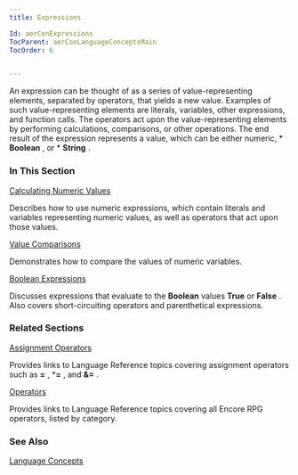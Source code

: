 ```yaml
---
title: Expressions

Id: aerConExpressions
TocParent: aerConLanguageConceptsMain
TocOrder: 6


---
```


An expression can be thought of as a series of value-representing elements, separated by operators, that yields a new value. Examples of such value-representing elements are literals, variables, other expressions, and function calls. The operators act upon the value-representing elements by performing calculations, comparisons, or other operations. The end result of the expression represents a value, which can be either numeric, * **Boolean** , or * **String** . 

### In This Section

[Calculating Numeric Values](aerConCalculatingNumericValues.html)

Describes how to use numeric expressions, which contain literals and variables
                representing numeric values, as well as operators that act upon those values.


[Value Comparisons](aerConValueComparisons.html)

Demonstrates how to compare the values of numeric variables.


[Boolean Expressions](aerConBooleanExpressions.html)

Discusses expressions that evaluate to the **Boolean**  values **True**  or **False** . 
                Also covers short-circuiting operators and parenthetical expressions.


### Related Sections

[Assignment Operators](aerConAssignmentOpCodes.html)

Provides links to Language Reference topics covering assignment operators such
                as **=** , ***=** , and **&=** .


[Operators](aerLrfOperatorsMain.html)

Provides links to Language Reference topics covering all Encore RPG operators, 	listed by category.


### See Also
[Language Concepts](aerConLanguageConceptsMain.html) 
